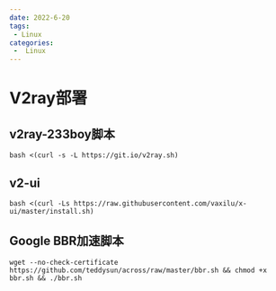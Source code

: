 ```yaml
---
date: 2022-6-20
tags:
 - Linux
categories:
 -  Linux
---
```




# V2ray部署

## v2ray-233boy脚本

`bash <(curl -s -L https://git.io/v2ray.sh)`

##  v2-ui

`bash <(curl -Ls https://raw.githubusercontent.com/vaxilu/x-ui/master/install.sh)`

## Google BBR加速脚本

`wget --no-check-certificate https://github.com/teddysun/across/raw/master/bbr.sh && chmod +x bbr.sh && ./bbr.sh`